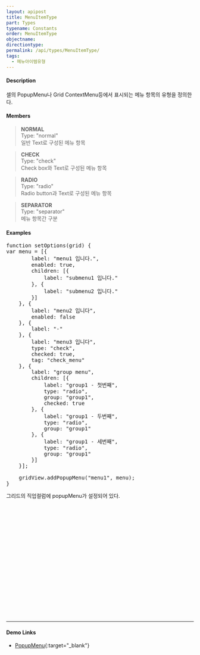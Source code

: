 ```yaml
---
layout: apipost
title: MenuItemType
part: Types
typename: Constants
order: MenuItemType
objectname: 
directiontype: 
permalink: /api/types/MenuItemType/
tags:
  - 메뉴아이템유형
---
```


<script>
var gridView;
var dataProvider;
    
$(document).ready( function() {

    RealGridJS.setTrace(false);
    RealGridJS.setRootContext("/script");
    
    dataProvider = new RealGridJS.LocalDataProvider();
    gridView = new RealGridJS.GridView("realgrid");
    gridView.setDataSource(dataProvider);

    setFields(dataProvider);
    setColumns(gridView);
    setOptions(gridView);

    var data = [
        ["가수", "여자", "정수라", "1988-09-02", "99", "90", "90", "100", "100", "90"],
        ["배우", "여자", "송윤아", "1990-02-18", "33", "90", "70", "60", "100", "80"],
        ["배우", "여자", "전도연", "1991-08-21", "22", "90", "70", "60", "100", "80"],
        ["가수", "여자", "이선희", "1978-01-19", "33", "90", "70", "60", "100", "80"],
        ["배우", "여자", "하지원", "1979-12-09", "11", "90", "70", "60", "100", "80"],
        ["가수", "여자", "소찬휘", "1987-05-12", "55", "90", "70", "60", "100", "80"],
        ["가수", "여자", "박정현", "1980-08-06", "22", "90", "70", "60", "100", "80"],
        ["배우", "여자", "전지현", "1977-03-28", "44", "90", "70", "60", "100", "80"]
    ];

    dataProvider.setRows(data);
    
    function setOptions(grid) {
	    var menu = [{
        label: "menu1 입니다.",
        enabled: true,
        children: [{
            label: "submenu1 입니다."
        }, {
            label: "submenu2 입니다."
        }]
    }, {
        label: "menu2 입니다",
        enabled: false
    }, {
        label: "-"
    }, {
        label: "menu3 입니다",
        type: "check",
        checked: true,
        tag: "check_menu"
    }, {
        label: "group menu",
        children: [{
            label: "group1 - 첫번째",
            type: "radio",
            group: "group1",
            checked: true
        }, {
            label: "group1 - 두번째",
            type: "radio",
            group: "group1"
        }, {
            label: "group1 - 세번째",
            type: "radio",
            group: "group1"
        }]
    }];

    gridView.addPopupMenu("menu1", menu);
	}

});

//다섯개의 필드를 가진 배열 객체를 생성합니다.
function setFields(provider) {
    var fields = [{
    	fieldName: "field1"
    }, {
        fieldName: "field2"
    }, {
        fieldName: "field3"
    }, {
        fieldName: "field4",
        dataType: "datetime"
    }, {
        fieldName: "field5",
        dataType: "number"
    }, {
        fieldName: "field6",
        dataType: "number"
    },{
        fieldName: "field7",
        dataType: "number"
    }, {
        fieldName: "field8",
        dataType: "number"
    }, {
        fieldName: "field9",
        dataType: "number"
    }, {
        fieldName: "field10",
        dataType: "number"
    }];

    //DataProvider의 setFields함수로 필드를 입력합니다.    
    provider.setFields(fields);    
}

//필드와 연결된 컬럼 배열 객체를 생성합니다.
function setColumns(grid) {
    var columns = [{
        name: "col1",
        fieldName: "field1",
        header : {
            text: "직업"
        },
        width : 60,
        button: "popup",
        popupMenu: "menu1"            
    }, {
        name: "col2",
        fieldName: "field2",
        header : {
            text: "성별"
        },
        editor : {
            type: "dropDown",
            dropDownCount: 2,
            values: ["남자", "여자"],
            labels: ["남", "여"],
            lookupDisplay: true
        },
        width: 50
    }, {
        name: "col3",
        fieldName: "field3",
        header : {
            text: "이름"
        },
        width: 80
    }, {
        name: "col4",
        fieldName: "field4",
        header : {
            text: "생일"
        },
        editor: {
            type: "date",
            datetimeFormat: "yyyy-MM-dd"
        },
        width: 90
    }, {
        name: "col5",
        fieldName: "field5",
        header : {
            text: "수학"
        },
        editor : {
            type: "number"
        },
        width: 80
    }, {
        name: "col6",
        fieldName: "field6",
        header : {
          text: "민법"
        },
        width: 80
    }, {
        name: "col7",
        fieldName: "field7",
        header : {
            text: "한국사"
        },
        width: 80
    }, {
        name: "col8",
        fieldName: "field8",
        header : {
            text: "영어"
        },
        width: 80
    }, {
        name: "col9",
        fieldName: "field9",
        header : {
            text: "과학"
        },
        width: 80
    }, {
        name: "col10",
        fieldName: "field10",
        header : {
            text: "사회"
        },
        width: 80
    }];

    //컬럼을 GridView에 입력 합니다.
    grid.setColumns(columns);

}

</script>


#### Description

 셀의 PopupMenu나 Grid ContextMenu등에서 표시되는 메뉴 항목의 유형을 정의한다.

#### Members

> **NORMAL**       
> Type: "normal"      
> 일반 Text로 구성된 메뉴 항목      

> **CHECK**      
> Type: "check"       
> Check box와 Text로 구성된 메뉴 항목   

> **RADIO**      
> Type: "radio"       
> Radio button과 Text로 구성된 메뉴 항목   

> **SEPARATOR**  
> Type: "separator"   
> 메뉴 항목간 구분                

#### Examples 

<pre class="prettyprint">
function setOptions(grid) {
var menu = [{
        label: "menu1 입니다.",
        enabled: true,
        children: [{
            label: "submenu1 입니다."
        }, {
            label: "submenu2 입니다."
        }]
    }, {
        label: "menu2 입니다",
        enabled: false
    }, {
        label: "-"
    }, {
        label: "menu3 입니다",
        type: "check",
        checked: true,
        tag: "check_menu"
    }, {
        label: "group menu",
        children: [{
            label: "group1 - 첫번째",
            type: "radio",
            group: "group1",
            checked: true
        }, {
            label: "group1 - 두번째",
            type: "radio",
            group: "group1"
        }, {
            label: "group1 - 세번째",
            type: "radio",
            group: "group1"
        }]
    }];

    gridView.addPopupMenu("menu1", menu);
}
</pre>

그리드의 직업컬럼에 popupMenu가 설정되어 있다.
<br/>
<div id="realgrid" style="width: 100%; height: 300px;"></div>
<p></p>

---

#### Demo Links

* [PopupMenu](http://demo.realgrid.com/CellComponent/PopupMenu/){:target="_blank"}